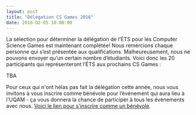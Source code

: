 ```yaml
---
layout: post
title: "Délégation CS Games 2016"
date: 2016-02-05 10:00:00
---
```


La sélection pour déterminer la délégation de l’ÉTS pour les Computer Science Games est maintenant complétée! Nous remercions chaque personne qui s’est présentée aux qualifications. Malheureusement, nous ne pouvons envoyer qu’un certain nombre d’étudiants. Voici donc les 20 participants qui représenteront l’ÉTS aux prochains CS Games :

TBA

Pour ceux qui n'ont hélas pas fait la délégation cette année, nous vous invitons à vous inscrire comme bénévole pour l’événement qui aura lieu à l'UQAM - ça vous donnera la chance de participer à tous les évènements avec nous. [Voici le lien pour s'inscrire comme un bénévole](https://goo.gl/lUlGZH).
